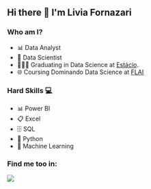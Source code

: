 ## Hi there 👋 I'm Livia Fornazari

### Who am I? 

* 📊 Data Analyst
* 🎲 Data Scientist
* 👨🏼‍🎓 Graduating in Data Science at [Estácio](https://estacio.br/cursos/graduacao/ciencia-de-dados).
* 🌐 Coursing Dominando Data Science at [FLAI](https://www.flai.com.br/dds/)


### Hard Skills 💻 

* 📊 Power BI
* 📋 Excel
* 🗄  SQL
* 🐍 Python
* 🔮 Machine Learning 

### Find me too in:

<div display="inline">
<a href="https://www.linkedin.com/in/l%C3%ADvia-fornazari/"><img src="https://img.shields.io/badge/linkedin-%230077B5.svg?style=for-the-badge&logo=linkedin&logoColor=white"></a>

<!--
**LiviaFornazari/LiviaFornazari** is a ✨ _special_ ✨ repository because its `README.md` (this file) appears on your GitHub profile.

Here are some ideas to get you started:

- 🔭 I’m currently working on ...
- 🌱 I’m currently learning ...
- 👯 I’m looking to collaborate on ...
- 🤔 I’m looking for help with ...
- 💬 Ask me about ...
- 📫 How to reach me: ...
- 😄 Pronouns: ...
- ⚡ Fun fact: ...
-->
